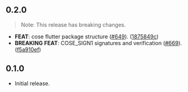 ## 0.2.0

> Note: This release has breaking changes.

 - **FEAT**: cose flutter package structure ([#649](https://github.com/input-output-hk/catalyst-voices/issues/649)). ([1875849c](https://github.com/input-output-hk/catalyst-voices/commit/1875849c530babbd69dce3882423cc7d9ffdbfa4))
 - **BREAKING** **FEAT**: COSE_SIGN1 signatures and verification ([#669](https://github.com/input-output-hk/catalyst-voices/issues/669)). ([f5a910ef](https://github.com/input-output-hk/catalyst-voices/commit/f5a910efe36442171521b9ec429aed4a46e05b83))

## 0.1.0

* Initial release.
